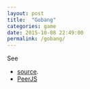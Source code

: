 ```yaml
---
layout: post
title:  "Gobang"
categories: game
date: 2015-10-08 22:49:00
permalink: /gobang/
---
```


<script src="/javascripts/gobang/phaser.min.js"></script>
<script src="/javascripts/gobang/peer.min.js"></script>
<div id="content"></div>
<script src="/javascripts/gobang/main.js"></script>

See 

* [source](https://github.com/go717franciswang/gobang).
* [PeerJS](https://github.com/peers/peerjs)

